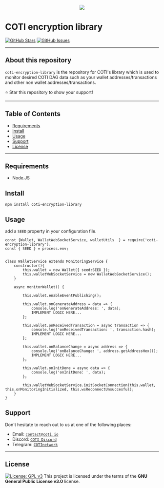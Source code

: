 
<p align="center"><img src="https://github.com/coti-io/coti-node/blob/dev/basenode/resources/logo-slogan-300x200.jpg"></p>

COTI encryption library
=============

[![GitHub Stars](https://img.shields.io/github/stars/coti-io/coti-encryption-library.svg)](https://github.com/coti-io/coti-encryption-library/stargazers)
[![GitHub Issues](https://img.shields.io/github/issues/coti-io/coti-encryption-library.svg)](https://github.com/coti-io/coti-encryption-library/issues)

---

## About this repository
```coti-encryption-library``` is the repository for COTI's library which is used to monitor desired COTI DAG data such as your wallet addresses/transactions and other non wallet addresses/transactions.

  :star: Star this repository to show your support!


---
## Table of Contents

- [Requirements](#requirements)
- [Install](#Install)
- [Usage](#Usage)
- [Support](#support)
- [License](#License)
---
## Requirements

* Node.JS

## Install

```
npm install coti-encryption-library
```

## Usage

add a ```SEED``` property in your configuration file.


```
const {Wallet, WalletWebSocketService, walletUtils  } = require('coti-encryption-library');
const { SEED } = process.env;


class WalletService extends MonitoringService {
    constructor(){
        this.wallet = new Wallet({ seed:SEED });
        this.walletWebSocketService = new WalletWebSocketService();
    }

    async monitorWallet() {

        this.wallet.enableEventPublishing();

        this.wallet.onGenerateAddress = data => {
            console.log('onGenerateAddress: ', data);
            IMPLEMENT LOGIC HERE...
        };

        this.wallet.onReceivedTransaction = async transaction => {
            console.log('onReceivedTransaction: ', transaction.hash);
            IMPLEMENT LOGIC HERE...
        };

        this.wallet.onBalanceChange = async address => {
            console.log('onBalanceChange: ', address.getAddressHex());
            IMPLEMENT LOGIC HERE...
        };

        this.wallet.onInitDone = async data => {
            console.log('onInitDone: ', data);
        };

        this.walletWebSocketService.initSocketConnection(this.wallet, this.onMonitoringInitialized, this.wsReconnectUnsuccesful);
    }
}
```

## Support

Don't hesitate to reach out to us at one of the following places:

- Email: <a href="https://coti.io/" target="_blank">`contact@coti.io`</a>
- Discord: <a href="https://discord.me/coti" target="_blank">`COTI Discord`</a>
- Telegram: <a href="https://t.me/COTInetwork" target="_blank">`COTInetwork`</a>

---
## License
[![License: GPL v3](https://img.shields.io/badge/License-GPLv3-blue.svg)](https://www.gnu.org/licenses/gpl-3.0)
This project is licensed under the terms of the **GNU General Public License v3.0** license.